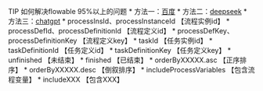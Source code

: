 TIP 如何解决flowable 95%以上的问题 * 方法一：[百度](https://www.baidu.com/s?ie=utf-8&f=8&rsv_bp=1&tn=15007414_18_dg&wd=flowable%E5%8F%98%E9%87%8F%E5%AD%98%E5%9C%A8%E5%93%AA&oq=flowable%25E8%25AE%25BE%25E7%25BD%25AE%25E8%258A%2582%25E7%2582%25B9%25E5%25AE%25A1%25E6%2589%25B9%25E4%25BA%25BA&rsv_pq=850be1300004b7e5&rsv_t=a360rPXOLydCO2vlWh1fW3NlpQyHANDqN0EX4k2E70ZkF1KdwfO2lUsIsNbaIv4KlhA2nq8&rqlang=cn&rsv_dl=tb&rsv_enter=1&rsv_btype=t&inputT=3041&rsv_sug3=26&rsv_sug1=17&rsv_sug7=100&rsv_sug2=0&rsv_sug4=27090) * 方法二：[deepseek](https://chat.deepseek.com/) * 方法三：[chatgpt](https://chatgpt.com/) * processInsId、processInstanceId 【流程实例id】 * processDefId、processDefinitionId 【流程定义id】 * processDefKey、processDefinitionKey 【流程定义key】 * taskId 【任务实例id】 * taskDefinitionId 【任务定义id】 * taskDefinitionKey 【任务定义key】 * unfinished 【未结束】 * finished 【已结束】 * orderByXXXXX.asc 【正序排序】 * orderByXXXXX.desc 【倒叙排序】 * includeProcessVariables 【包含流程变量】 * includeXXX 【包含XXX】